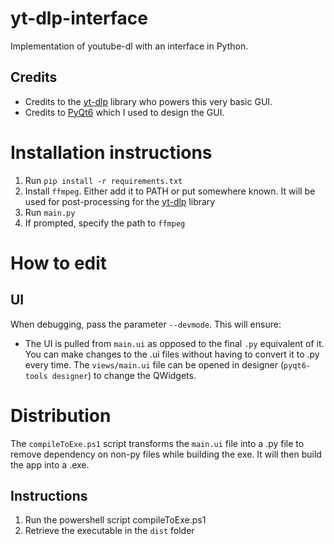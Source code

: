# yt-dlp-interface
Implementation of youtube-dl with an interface in Python.
##  Credits
- Credits to the [yt-dlp](https://github.com/yt-dlp/yt-dlp?tab=readme-ov-file#embedding-yt-dlp) library who powers this very basic GUI.
- Credits to [PyQt6](https://pypi.org/project/PyQt6/) which I used to design the GUI.

# Installation instructions
1. Run `pip install -r requirements.txt`
2. Install `ffmpeg`. Either add it to PATH or put somewhere known. It will be used for post-processing for the [yt-dlp](https://github.com/yt-dlp/yt-dlp?tab=readme-ov-file#embedding-yt-dlp) library
3. Run `main.py`
4. If prompted, specify the path to `ffmpeg`


# How to edit
## UI
When debugging, pass the parameter `--devmode`. This will ensure:
- The UI is pulled from `main.ui` as opposed to the final `.py` equivalent of it. You can make changes to the .ui files without having to convert it to .py every time. 
The `views/main.ui` file can be opened in designer (`pyqt6-tools designer`) to change the QWidgets. 
# Distribution 
The `compileToExe.ps1` script transforms the `main.ui` file into a .py file to remove dependency on non-py files while building the exe. It will then build the app into a .exe.
## Instructions
1. Run the powershell script compileToExe.ps1
2. Retrieve the executable in the `dist` folder

